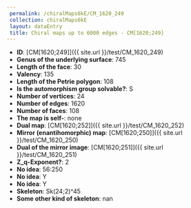 ```yaml
--- 
 permalink: /chiralMaps6kE/CM_1620_249 
 collection: chiralMaps6kE
 layout: dataEntry
 title: Chiral maps up to 6000 edges - CM[1620;249]
---
```


- **ID**: [CM[1620;249]]({{ site.url }}/test/CM_1620_249)
- **Genus of the underlying surface**: 745
- **Length of the face**: 30
- **Valency**: 135
- **Length of the Petrie polygon**: 108
- **Is the automorphism group solvable?**: S
- **Number of vertices**: 24
- **Number of edges**: 1620
- **Number of faces**: 108
- **The map is self-**: none
- **Dual map**: [CM[1620;252]]({{ site.url }}/test/CM_1620_252)
- **Mirror (enantihomorphic) map**: [CM[1620;250]]({{ site.url }}/test/CM_1620_250)
- **Dual of the mirror image**: [CM[1620;251]]({{ site.url }}/test/CM_1620_251)
- **Z_q-Exponent?**: 2
- **No idea**:  56:250
- **No idea**: Y
- **No idea**: Y
- **Skeleton**: Sk(24;2)^45
- **Some other kind of skeleton**: nan
